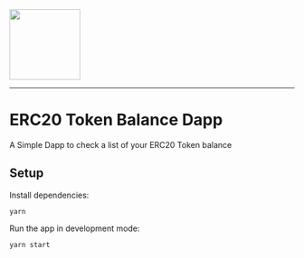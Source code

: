 <img src="https://paramation.com/wp-content/uploads/2017/05/logotype-desktop-uai-258x178.png"  width="125" />

---

# ERC20 Token Balance Dapp

A Simple Dapp to check a list of your ERC20 Token balance

## Setup

Install dependencies:

```
yarn
```

Run the app in development mode:

```
yarn start
```
